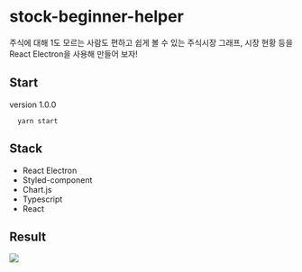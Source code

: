 # stock-beginner-helper
주식에 대해 1도 모르는 사람도 편하고 쉽게 볼 수 있는 주식시장 그래프, 시장 현황 등을 React Electron을 사용해 만들어 보자!

## Start

version 1.0.0

```
  yarn start
```


## Stack
- React Electron
- Styled-component
- Chart.js
- Typescript
- React

## Result
<img src="https://work-it.co.kr:8080/static/img/4cff4f738cf97618bed7fd097efc3441.png"/></a>
